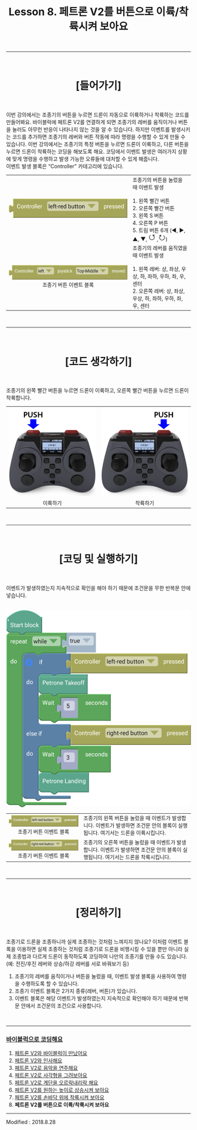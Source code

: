 <br>

<div align="center">
    <h1>Lesson 8. 페트론 V2를 버튼으로 이륙/착륙시켜 보아요</h1>
</div>

<br>

---

<br>


<div align="center">
    <h1>[들어가기]</h1>
</div>

<br>

이번 강의에서는 조종기의 버튼을 누르면 드론이 자동으로 이륙하거나 착륙하는 코드를 만들어봐요. 바이블럭에 페트론 V2를 연결하게 되면 조종기의 레버를 움직이거나 버튼을 눌러도 아무런 반응이 나타나지 않는 것을 알 수 있습니다. 하지만 이벤트를 발생시키는 코드를 추가하면 조종기의 레버와 버튼 작동에 따라 명령을 수행할 수 있게 만들 수 있습니다. 이번 강의에서는 조종기의 특정 버튼을 누르면 드론이 이륙하고, 다른 버튼을 누르면 드론이 착륙하는 코딩을 해보도록 해요. 코딩에서 이벤트 발생은 여러가지 상황에 맞게 명령을 수행하고 발생 가능한 오류들에 대처할 수 있게 해줍니다.
<br>
이벤트 발생 블록은 “Controller” 카테고리에 있습니다.
<br>

<div align="center">
    <table>
        <tr>
            <td>
                <div align="center">
                    <img src="images/image73.png"><br>
                </div>
            </td>
            <td>
                <div align="left">
                    조종기의 버튼을 눌렀을 때 이벤트 발생<br><br>
1. 왼쪽 빨간 버튼<br>
2. 오른쪽 빨간 버튼<br>
3. 왼쪽 S 버튼<br>
4. 오른쪽 P 버튼<br>
5. 트림 버튼 6개 (◀, ▶, ▲, ▼, <img src="images/image74.png"> ,<img src="images/image75.png">)
                </div>
            </td>
        </tr>
        <tr>
            <td>
                <div align="center">
                    <img src="images/image76.png"><br>
                    조종기 버튼 이벤트 블록
                </div>
            </td>
            <td>
                <div align="left">
                    조종기의 레버를 움직였을 때 이벤트 발생<br><br>
1. 왼쪽 레버: 상, 좌상, 우상, 하, 좌하, 우하, 좌, 우, 센터<br>
2. 오른쪽 레버: 상, 좌상, 우상, 하, 좌하, 우하, 좌, 우, 센터<br>
                </div>
            </td>
        </tr>
    </table>
</div>

<br>

---

<br>


<div align="center">
    <h1>[코드 생각하기]</h1>
</div>

<br>

조종기의 왼쪽 빨간 버튼을 누르면 드론이 이륙하고, 오른쪽 빨간 버튼을 누르면 드론이 착륙합니다.
<br>

<div align="center">
    <table>
        <tr>
            <td>
                <div align="center">
                    <img src="images/image77.png"><br>
                </div>
            </td>
            <td>
                <div align="center">
                    <img src="images/image78.png"><br>
                </div>
            </td>
        </tr>
        <tr>
            <td>
                <div align="center">
                    이륙하기
                </div>
            </td>
            <td>
                <div align="center">
                    착륙하기
                </div>
            </td>
    </table>
</div>

<br>

---

<br>


<div align="center">
    <h1>[코딩 및 실행하기]</h1>
</div>

<br>

이벤트가 발생하였는지 지속적으로 확인을 해야 하기 때문에 조건문을 무한 반복문 안에 넣습니다.

<br>

<div align="center">
    <img src="images/image79.png">
</div>

<div align="center">
    <table>
        <tr>
            <td>
                <div align="center">
                    <img src="images/image80.png"><br>
                    조종기 버튼 이벤트 블록
                </div>
            </td>
            <td>
                <div align="left">
                    조종기의 왼쪽 버튼을 눌렀을 때 이벤트가 발생합니다. 이벤트가 발생하면 조건문 안의 블록이 실행됩니다. 여기서는 드론을 이륙시킵니다.
                </div>
            </td>
        </tr>
        <tr>
            <td>
                <div align="center">
                    <img src="images/image81.png"><br>
                    조종기 버튼 이벤트 블록
                </div>
            </td>
            <td>
                <div align="left">
                    조종기의 오른쪽 버튼을 눌렀을 때 이벤트가 발생합니다. 이벤트가 발생하면 조건문 안의 블록이 실행됩니다. 여기서는 드론을 착륙시킵니다.
                </div>
            </td>
        </tr>
    </table>
</div>

<br>

---

<br>

<div align="center">
    <h1>[정리하기]</h1>
</div>

<br>

조종기로 드론을 조종하니까 실제 조종하는 것처럼 느껴지지 않나요? 이처럼 이벤트 블록을 이용하면 실제 조종하는 것처럼 조종기로 드론을 비행시킬 수 있을 뿐만 아니라 실제 조종법과 다르게 드론이 동작하도록 코딩하여 나만의 조종기를 만들 수도 있습니다. 
(예: 전진/후진 레버와 상승/하강 레버를 서로 바꿔보기 등)

1. 조종기의 레버를 움직이거나 버튼을 눌렀을 때, 이벤트 발생 블록을 사용하여 명령을 수행하도록 할 수 있습니다.
2. 조종기 이벤트 블록은 2가지 종류(레버, 버튼)가 있습니다.
3. 이벤트 블록은 해당 이벤트가 발생하였는지 지속적으로 확인해야 하기 때문에 반복문 안에서 조건문의 조건으로 사용합니다.


<br>

---

### [바이블럭으로 코딩해요](../)

 1. [페트론 V2와 바이블럭이 만났어요](../lesson1)
 2. [페트론 V2와 인사해요](../lesson2)
 3. [페트론 V2로 음악을 연주해요](../lesson3)
 4. [페트론 V2로 사각형을 그려보아요](../lesson4)
 5. [페트론 V2로 계단을 오르락내리락 해요](../lesson5)
 6. [페트론 V2를 원하는 높이로 상승시켜 보아요](../lesson6)
 7. [페트론 V2를 손바닥 위에 착륙시켜 보아요](../lesson7)
 8. **페트론 V2를 버튼으로 이륙/착륙시켜 보아요**
 
---

Modified : 2018.8.28